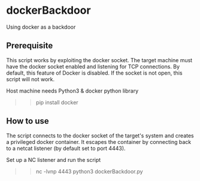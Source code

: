 # dockerBackdoor
Using docker as a backdoor


## Prerequisite
This script works by exploiting the docker socket. The target machine must have the docker socket enabled and listening for TCP connections. By default, this feature of Docker is disabled. If the socket is not open, this script will not work.

Host machine needs Python3 & docker python library
>> pip install docker

## How to use
The script connects to the docker socket of the target's system and creates a privileged docker container. It escapes the container by connecting back to a netcat listener (by default set to port 4443).

Set up a NC listener and run the script
>> nc -lvnp 4443
>> python3 dockerBackdoor.py
